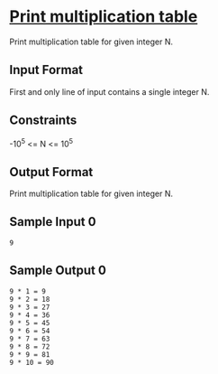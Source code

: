 # [Print multiplication table](https://www.hackerrank.com/contests/smart-interviews-basic/challenges/si-basic-print-multiplication-table/problem)

Print multiplication table for given integer N.

## Input Format

First and only line of input contains a single integer N.

## Constraints

-10<sup>5</sup> <= N <= 10<sup>5</sup>

## Output Format

Print multiplication table for given integer N.

## Sample Input 0
```
9
```
## Sample Output 0
```
9 * 1 = 9
9 * 2 = 18
9 * 3 = 27
9 * 4 = 36
9 * 5 = 45
9 * 6 = 54
9 * 7 = 63
9 * 8 = 72
9 * 9 = 81
9 * 10 = 90
```